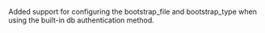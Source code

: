 Added support for configuring the bootstrap_file and bootstrap_type when using the built-in db authentication method.
